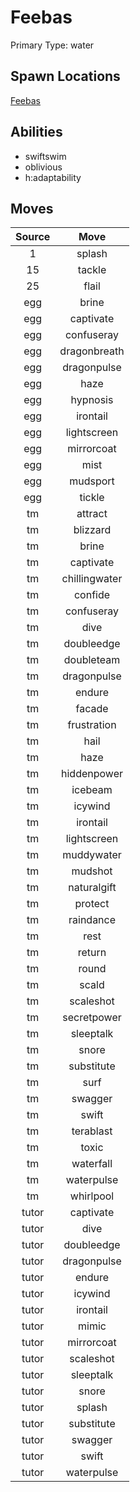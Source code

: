 # Feebas  
Primary Type: water  
  
## Spawn Locations  
[Feebas](/data/spawn_presets/feebas.md)  
  
## Abilities  
  * swiftswim
  * oblivious
  * h:adaptability
  
  
## Moves  
  
| Source | Move |  
|:---:|:---:|  
| 1 | splash |  
| 15 | tackle |  
| 25 | flail |  
| egg | brine |  
| egg | captivate |  
| egg | confuseray |  
| egg | dragonbreath |  
| egg | dragonpulse |  
| egg | haze |  
| egg | hypnosis |  
| egg | irontail |  
| egg | lightscreen |  
| egg | mirrorcoat |  
| egg | mist |  
| egg | mudsport |  
| egg | tickle |  
| tm | attract |  
| tm | blizzard |  
| tm | brine |  
| tm | captivate |  
| tm | chillingwater |  
| tm | confide |  
| tm | confuseray |  
| tm | dive |  
| tm | doubleedge |  
| tm | doubleteam |  
| tm | dragonpulse |  
| tm | endure |  
| tm | facade |  
| tm | frustration |  
| tm | hail |  
| tm | haze |  
| tm | hiddenpower |  
| tm | icebeam |  
| tm | icywind |  
| tm | irontail |  
| tm | lightscreen |  
| tm | muddywater |  
| tm | mudshot |  
| tm | naturalgift |  
| tm | protect |  
| tm | raindance |  
| tm | rest |  
| tm | return |  
| tm | round |  
| tm | scald |  
| tm | scaleshot |  
| tm | secretpower |  
| tm | sleeptalk |  
| tm | snore |  
| tm | substitute |  
| tm | surf |  
| tm | swagger |  
| tm | swift |  
| tm | terablast |  
| tm | toxic |  
| tm | waterfall |  
| tm | waterpulse |  
| tm | whirlpool |  
| tutor | captivate |  
| tutor | dive |  
| tutor | doubleedge |  
| tutor | dragonpulse |  
| tutor | endure |  
| tutor | icywind |  
| tutor | irontail |  
| tutor | mimic |  
| tutor | mirrorcoat |  
| tutor | scaleshot |  
| tutor | sleeptalk |  
| tutor | snore |  
| tutor | splash |  
| tutor | substitute |  
| tutor | swagger |  
| tutor | swift |  
| tutor | waterpulse |  
  
